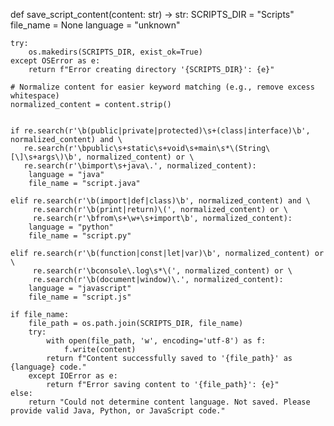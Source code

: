 def save_script_content(content: str) -> str:
    SCRIPTS_DIR = "Scripts"
    file_name = None
    language = "unknown"

    try:
        os.makedirs(SCRIPTS_DIR, exist_ok=True)
    except OSError as e:
        return f"Error creating directory '{SCRIPTS_DIR}': {e}"

    # Normalize content for easier keyword matching (e.g., remove excess whitespace)
    normalized_content = content.strip()


    if re.search(r'\b(public|private|protected)\s+(class|interface)\b', normalized_content) and \
       re.search(r'\bpublic\s+static\s+void\s+main\s*\(String\[\]\s+args\)\b', normalized_content) or \
       re.search(r'\bimport\s+java\.', normalized_content):
        language = "java"
        file_name = "script.java"

    elif re.search(r'\b(import|def|class)\b', normalized_content) and \
         re.search(r'\b(print|return)\(', normalized_content) or \
         re.search(r'\bfrom\s+\w+\s+import\b', normalized_content):
        language = "python"
        file_name = "script.py"

    elif re.search(r'\b(function|const|let|var)\b', normalized_content) or \
         re.search(r'\bconsole\.log\s*\(', normalized_content) or \
         re.search(r'\b(document|window)\.', normalized_content):
        language = "javascript"
        file_name = "script.js"

    if file_name:
        file_path = os.path.join(SCRIPTS_DIR, file_name)
        try:
            with open(file_path, 'w', encoding='utf-8') as f:
                f.write(content)
            return f"Content successfully saved to '{file_path}' as {language} code."
        except IOError as e:
            return f"Error saving content to '{file_path}': {e}"
    else:
        return "Could not determine content language. Not saved. Please provide valid Java, Python, or JavaScript code."

